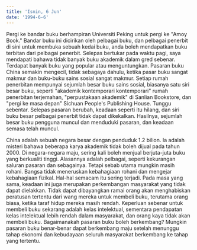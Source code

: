 ```yaml
---
title: 'Isnin, 6 Jun'
date: '1994-6-6'
---
```


Pergi ke bandar buku berhampiran Universiti Peking untuk pergi ke "Amoy Book." Bandar buku ini dicirikan oleh pelbagai buku, dan pelbagai penerbit di sini untuk membuka sebuah kedai buku, anda boleh mendapatkan buku terbitan dari pelbagai penerbit. Selepas bertukar pada waktu pagi, saya mendapati bahawa tidak banyak buku akademik dalam gred sebenar. Terdapat banyak buku yang popular atau menguntungkan. Pasaran buku China semakin mengecil, tidak sebagaya dahulu, ketika pasar buku sangat makmur dan buku-buku sains sosial sangat makmur. Setiap rumah penerbitan mempunyai sejumlah besar buku sains sosial, biasanya satu siri besar buku, seperti "akademik kontemporari kontemporari" rumah penerbitan terjemahan, "perpustakaan akademik" di Sanlian Bookstore, dan "pergi ke masa depan" Sichuan People's Publishing House. Tunggu sebentar. Selepas pasaran berubah, keadaan seperti itu hilang, dan siri buku besar pelbagai penerbit tidak dapat dikekalkan. Hasilnya, sejumlah besar buku pengguna muncul dan menduduki pasaran, dan keadaan semasa telah muncul.

China adalah sebuah negara besar dengan penduduk 1.2 bilion. Ia adalah misteri bahawa beberapa karya akademik tidak boleh dijual pada tahun 2000. Di negara-negara maju, sering kali boleh menjual berjuta-juta buku yang berkualiti tinggi. Alasannya adalah pelbagai, seperti kekurangan saluran pasaran dan sebagainya. Tetapi sebab utama mungkin masih rohani. Bangsa tidak meneruskan kebahagiaan rohani dan mengejar kebahagiaan fizikal. Hal-hal semacam itu sering terjadi. Pada masa yang sama, keadaan ini juga merupakan perkembangan masyarakat yang tidak dapat dielakkan. Tidak dapat dibayangkan ramai orang akan menghabiskan peratusan tertentu dari wang mereka untuk membeli buku, terutama orang biasa, ketika taraf hidup mereka masih rendah. Keperluan sebenar untuk membeli buku sekarang adalah kelas intelektual, sementara pendapatan kelas intelektual lebih rendah dalam masyarakat, dan orang kaya tidak akan membeli buku. Bagaimanakah pasaran buku boleh berkembang? Mungkin pasaran buku benar-benar dapat berkembang maju setelah menunggu tahap ekonomi dan kebudayaan seluruh masyarakat berkembang ke tahap yang tertentu.

